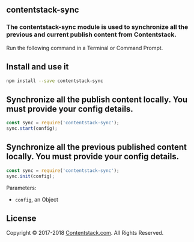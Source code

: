 ## contentstack-sync

### The contentstack-sync module is used to synchronize all the previous and current publish content from Contentstack.

Run the following command in a Terminal or Command Prompt.

## Install and use it

```bash
npm install --save contentstack-sync
```

## Synchronize all the publish content locally. You must provide your config details.

```javascript
const sync = require('contentstack-sync');
sync.start(config);
```

## Synchronize all the previous published content locally. You must provide your config details.

```javascript
const sync = require('contentstack-sync');
sync.init(config);
```

Parameters:

 * `config`, an Object


## License
Copyright © 2017-2018 [Contentstack.com](https://www.contentstack.com/). All Rights Reserved.
  